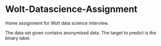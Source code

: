 # Wolt-Datascience-Assignment
Home assignment for Wolt data science interview.

The data set given contains anonymised data. The target to predict is the binary label.
